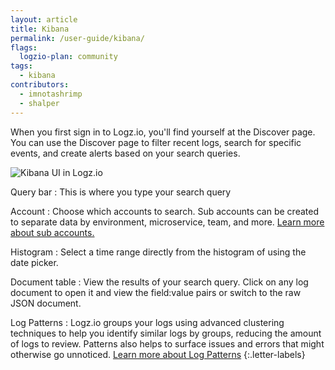 ```yaml
---
layout: article
title: Kibana
permalink: /user-guide/kibana/
flags:
  logzio-plan: community
tags:
  - kibana
contributors:
  - imnotashrimp
  - shalper
---
```


When you first sign in to Logz.io, you'll find yourself at the Discover page. You can use the Discover page to filter recent logs, search for specific events, and create alerts based on your search queries.

![Kibana UI in Logz.io](https://dytvr9ot2sszz.cloudfront.net/logz-docs/kibana/kibana--discover-annotated1.png)

Query bar
: This is where you type your search query

Account
: Choose which accounts to search. Sub accounts can be created to separate data by environment, microservice, team, and more. [Learn more about sub accounts.]({{site.baseurl}}/user-guide/accounts/manage-the-main-account-and-sub-accounts.html)

Histogram
: Select a time range directly from the histogram of using the date picker.

Document table
: View the results of your search query. Click on any log document to open it and view the field:value pairs or switch to the raw JSON document.

Log Patterns
: Logz.io groups your logs using advanced clustering techniques to help you identify similar logs by groups, reducing the amount of logs to review. Patterns also helps to surface issues and errors that might otherwise go unnoticed. [Learn more about Log Patterns]({{site.baseurl}}/user-guide/kibana/log-patterns.html)
{:.letter-labels}